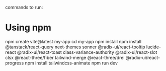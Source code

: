 commands to run: 

# Using npm
npm create vite@latest my-app
cd my-app
npm install
npm install @tanstack/react-query next-themes sonner @radix-ui/react-tooltip lucide-react @radix-ui/react-toast class-variance-authority @radix-ui/react-slot clsx @react-three/fiber tailwind-merge @react-three/drei @radix-ui/react-progress
npm install tailwindcss-animate
npm run dev
